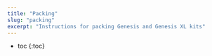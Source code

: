 ```yaml
---
title: "Packing"
slug: "packing"
excerpt: "Instructions for packing Genesis and Genesis XL kits"
---
```


* toc
{:toc}

